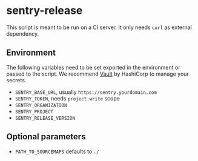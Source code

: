 # sentry-release

This script is meant to be run on a CI server. It only needs `curl` as external dependency.

## Environment

The following variables need to be set exported in the environment or passed to the script. We recommend [Vault](https://www.vaultproject.io/) by HashiCorp to manage your secrets.

* `SENTRY_BASE_URL`, usually `https://sentry.yourdomain.com`
* `SENTRY_TOKEN`, needs `project:write` scope
* `SENTRY_ORGANIZATION`
* `SENTRY_PROJECT`
* `SENTRY_RELEASE_VERSION`

## Optional parameters

* `PATH_TO_SOURCEMAPS` defaults to `./`
